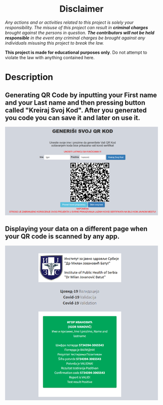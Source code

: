 <h1 align="center">Disclaimer</h1>

<i>Any actions and or activities related to this project is solely your responsibility. The misuse of this project can result in <b>criminal charges</b> brought against the persons in question. <b>The contributors will not be held responsible</b> in the event any criminal charges be brought against any individuals misusing this project to break the law. </i>

<b>This project is made for educational purposes only</b>. Do not attempt to violate the law with anything contained here.

# Description

## Generating QR Code by inputting your First name and your Last name and then pressing button called "Kreiraj Svoj Kod". After you generated you code you can save it and later on use it.
<img src="Desc/Generator.png">

## Displaying your data on a different page when your QR code is scanned by any app.
<img src="Desc/Validacija.png">
